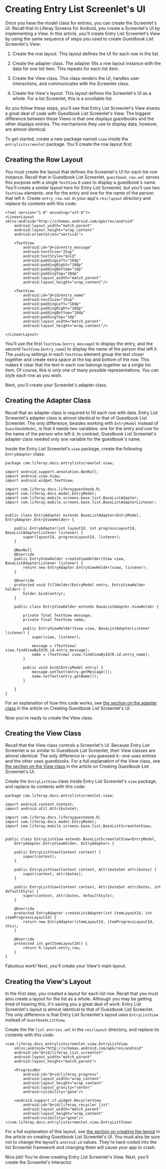 # Creating Entry List Screenlet's UI [](id=creating-entry-list-screenlets-ui)

Once you have the model class for entries, you can create the Screenlet's UI. 
Recall that in Liferay Screens for Android, you create a Screenlet's UI by 
implementing a View. In this article, you'll create Entry List Screenlet's View 
by using the same sequence of steps you used to create Guestbook List 
Screenlet's View: 

1. Create the row layout. This layout defines the UI for each row in the list. 

2. Create the adapter class. The adapter fills a row layout instance with the 
   data for one list item. This repeats for each list item. 

3. Create the View class. This class renders the UI, handles user interactions, 
   and communicates with the Screenlet class. 

4. Create the View's layout. This layout defines the Screenlet's UI as a whole. 
   For a list Screenlet, this is a scrollable list. 

As you follow these steps, you'll see that Entry List Screenlet's View shares a 
great deal of code with Guestbook List Screenlet's View. The biggest difference 
between these Views is that one displays guestbooks and the other displays 
entries. The mechanisms they use to display data, however, are almost identical. 

To get started, create a new package named `view` inside the 
`entrylistscreenlet` package. You'll create the row layout first. 

## Creating the Row Layout [](id=creating-the-row-layout)

You must create the layout that defines the Screenlet's UI for each list row 
instance. Recall that in Guestbook List Screenlet, `guestbook_row.xml` serves 
this purpose with a single `TextView` it uses to display a guestbook's name. 
You'll create a similar layout here for Entry List Screenlet, but you'll use two 
`TextView` elements: one for the entry and one for the name of the person that 
left it. Create `entry_row.xml` in your app's `res/layout` directory and replace 
its contents with this code: 

    <?xml version="1.0" encoding="utf-8"?>
    <LinearLayout xmlns:android="http://schemas.android.com/apk/res/android"
        android:layout_width="match_parent"
        android:layout_height="wrap_content"
        android:orientation="vertical">

        <TextView
            android:id="@+id/entry_message"
            android:textSize="25sp"
            android:textStyle="bold"
            android:paddingLeft="10dp"
            android:paddingRight="10dp"
            android:paddingBottom="1dp"
            android:paddingTop="10dp"
            android:layout_width="match_parent"
            android:layout_height="wrap_content"/>

        <TextView
            android:id="@+id/entry_name"
            android:textSize="15sp"
            android:paddingLeft="10dp"
            android:paddingRight="10dp"
            android:paddingBottom="10dp"
            android:paddingTop="1dp"
            android:layout_width="match_parent"
            android:layout_height="wrap_content"/>

    </LinearLayout>

You'll use the first `TextView` (`entry_message`) to display the entry, and the 
second `TextView` (`entry_name`) to display the name of the person that left it. 
The `padding` settings in each `TextView` element group the text closer together 
and create extra space at the top and bottom of the row. This makes it clear 
that the text in each row belongs together as a single list item. Of course, 
this is only one of many possible representations. You can style each row as you 
wish. 

Next, you'll create your Screenlet's adapter class. 

## Creating the Adapter Class [](id=creating-the-adapter-class)

Recall that an adapter class is required to fill each row with data. Entry List 
Screenlet's adapter class is almost identical to that of Guestbook List 
Screenlet. The only difference, besides working with `EntryModel` instead of 
`GuestbookModel`, is that it needs two variables: one for the entry and one for 
the name of the person who left it. In contrast, Guestbook List Screenlet's 
adapter class needed only one variable for the guestbook's name. 

Inside the Entry List Screenlet's `view` package, create the following 
`EntryAdapter` class: 

    package com.liferay.docs.entrylistscreenlet.view;

    import android.support.annotation.NonNull;
    import android.view.View;
    import android.widget.TextView;

    import com.liferay.docs.liferayguestbook.R;
    import com.liferay.docs.model.EntryModel;
    import com.liferay.mobile.screens.base.list.BaseListAdapter;
    import com.liferay.mobile.screens.base.list.BaseListAdapterListener;


    public class EntryAdapter extends BaseListAdapter<EntryModel, EntryAdapter.EntryViewHolder> {

        public EntryAdapter(int layoutId, int progressLayoutId, BaseListAdapterListener listener) {
            super(layoutId, progressLayoutId, listener);
        }

        @NonNull
        @Override
        public EntryViewHolder createViewHolder(View view, BaseListAdapterListener listener) {
            return new EntryAdapter.EntryViewHolder(view, listener);
        }

        @Override
        protected void fillHolder(EntryModel entry, EntryViewHolder holder) {
            holder.bind(entry);
        }

        public class EntryViewHolder extends BaseListAdapter.ViewHolder {

            private final TextView message;
            private final TextView name;

            public EntryViewHolder(View view, BaseListAdapterListener listener) {
                super(view, listener);

                message = (TextView) view.findViewById(R.id.entry_message);
                name = (TextView) view.findViewById(R.id.entry_name);
            }

            public void bind(EntryModel entry) {
                message.setText(entry.getMessage());
                name.setText(entry.getName());
            }

        }
    }

For an explanation of how this code works, see 
[the section on the adapter class](/develop/tutorials/-/knowledge_base/7-0/creating-guestbook-list-screenlets-ui#creating-the-adapter-class) 
in the article on Creating Guestbook List Screenlet's UI. 

Now you're ready to create the View class. 

## Creating the View Class [](id=creating-the-view-class)

Recall that the View class controls a Screenlet's UI. Because Entry List 
Screenlet is so similar to Guestbook List Screenlet, their View classes are 
almost identical. The only difference is--you guessed it--one uses entries and 
the other uses guestbooks. For a full explanation of the View class, see 
[the section on the View class](/develop/tutorials/-/knowledge_base/7-0/creating-guestbook-list-screenlets-ui#creating-the-view-class) 
in the article on Creating Guestbook List Screenlet's UI. 

Create the `EntryListView` class inside Entry List Screenlet's `view` package, 
and replace its contents with this code: 

    package com.liferay.docs.entrylistscreenlet.view;

    import android.content.Context;
    import android.util.AttributeSet;

    import com.liferay.docs.liferayguestbook.R;
    import com.liferay.docs.model.EntryModel;
    import com.liferay.mobile.screens.base.list.BaseListScreenletView;


    public class EntryListView extends BaseListScreenletView<EntryModel, 
        EntryAdapter.EntryViewHolder, EntryAdapter> {

        public EntryListView(Context context) {
            super(context);
        }

        public EntryListView(Context context, AttributeSet attributes) {
            super(context, attributes);
        }

        public EntryListView(Context context, AttributeSet attributes, int defaultStyle) {
            super(context, attributes, defaultStyle);
        }

        @Override
        protected EntryAdapter createListAdapter(int itemLayoutId, int itemProgressLayoutId) {
            return new EntryAdapter(itemLayoutId, itemProgressLayoutId, this);
        }

        @Override
        protected int getItemLayoutId() {
            return R.layout.entry_row;
        }
    }

Fabulous work! Next, you'll create your View's main layout. 

## Creating the View's Layout [](id=creating-the-views-layout)

In the first step, you created a layout for each list row. Recall that you must 
also create a layout for the list as a whole. Although you may be getting tired 
of hearing this, it's saving you a great deal of work: Entry List Screenlet's 
layout is almost identical to that of Guestbook List Screenlet. The only 
difference is that Entry List Screenlet's layout uses `EntryListView` instead of 
`GuestbookListView`. 

Create the file `list_entries.xml` in the `res/layout` directory, and replace 
its contents with this code: 

    <com.liferay.docs.entrylistscreenlet.view.EntryListView
        xmlns:android="http://schemas.android.com/apk/res/android"
        android:id="@+id/liferay_list_screenlet"
        android:layout_width="match_parent"
        android:layout_height="match_parent">

        <ProgressBar
            android:id="@+id/liferay_progress"
            android:layout_width="wrap_content"
            android:layout_height="wrap_content"
            android:layout_gravity="center"
            android:visibility="gone"/>

        <android.support.v7.widget.RecyclerView
            android:id="@+id/liferay_recycler_list"
            android:layout_width="match_parent"
            android:layout_height="wrap_content"
            android:visibility="gone"/>
    </com.liferay.docs.entrylistscreenlet.view.EntryListView>

For a full explanation of this layout, see 
[the section on creating the layout](/develop/tutorials/-/knowledge_base/7-0/creating-guestbook-list-screenlets-ui#creating-the-views-layout) 
in the article on creating Guestbook List Screenlet's UI. You must also be sure 
not to change the layout's `android:id` values. They're hard-coded into the 
list Screenlet framework and changing them will cause your app to crash. 

Nice job! You're done creating Entry List Screenlet's View. Next, you'll create 
the Screenlet's Interactor. 
